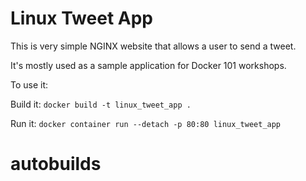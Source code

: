 # Linux Tweet App

This is very simple NGINX website that allows a user to send a tweet. 

It's mostly used as a sample application for Docker 101 workshops. 

To use it:

Build it:
`docker build -t linux_tweet_app .`

Run it:
`docker container run --detach -p 80:80 linux_tweet_app`
# autobuilds
